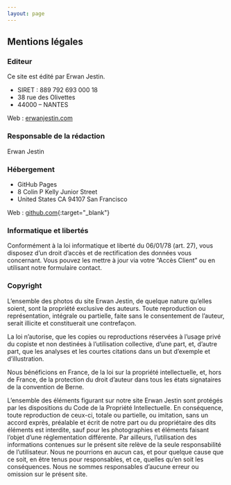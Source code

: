 ```yaml
---
layout: page
---
```


## Mentions légales

### Editeur

Ce site est édité par Erwan Jestin.

- SIRET : 889 792 693 000 18
- 38 rue des Olivettes
- 44000 – NANTES

Web : [erwanjestin.com](https://www.erwanjestin.com)

### Responsable de la rédaction

Erwan Jestin

### Hébergement

- GitHub Pages
- 8 Colin P Kelly Junior Street
- United States CA 94107 San Francisco

Web : [github.com](https://github.com){:target="_blank"}

### Informatique et libertés

Conformément à la loi informatique et liberté du 06/01/78 (art. 27), vous disposez d’un droit d’accès et de rectification des données vous concernant. Vous pouvez les mettre à jour via votre “Accès Client” ou en utilisant notre formulaire contact.

### Copyright

L’ensemble des photos du site Erwan Jestin, de quelque nature qu’elles soient, sont la propriété exclusive des auteurs. Toute reproduction ou représentation, intégrale ou partielle, faite sans le consentement de l’auteur, serait illicite et constituerait une contrefaçon.

La loi n’autorise, que les copies ou reproductions réservées à l’usage privé du copiste et non destinées à l’utilisation collective, d’une part, et, d’autre part, que les analyses et les courtes citations dans un but d’exemple et d’illustration.

Nous bénéficions en France, de la loi sur la propriété intellectuelle, et, hors de France, de la protection du droit d’auteur dans tous les états signataires de la convention de Berne.

L’ensemble des éléments figurant sur notre site Erwan Jestin sont protégés par les dispositions du Code de la Propriété Intellectuelle. En conséquence, toute reproduction de ceux-ci, totale ou partielle, ou imitation, sans un accord exprès, préalable et écrit de notre part ou du propriétaire des dits éléments est interdite, sauf pour les photographies et éléments faisant l’objet d’une réglementation différente.
Par ailleurs, l’utilisation des informations contenues sur le présent site relève de la seule responsabilité de l’utilisateur. Nous ne pourrions en aucun cas, et pour quelque cause que ce soit, en être tenus pour responsables, et ce, quelles qu’en soit les conséquences.
Nous ne sommes responsables d’aucune erreur ou omission sur le présent site.

